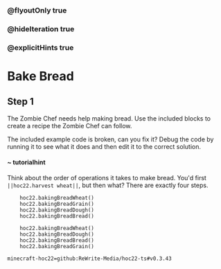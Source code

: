 ### @flyoutOnly true
### @hideIteration true
### @explicitHints true


# Bake Bread

## Step 1
The Zombie Chef needs help making bread. Use the included blocks to create a recipe the Zombie Chef can follow.

The included example code is broken, can you fix it? Debug the code by running it to see what it does and then edit it to the correct solution.

#### ~ tutorialhint 
Think about the order of operations it takes to make bread. You'd first ``||hoc22.harvest wheat||``, but then what? There are exactly four steps.

```ghost
    hoc22.bakingBreadWheat()
    hoc22.bakingBreadGrain()
    hoc22.bakingBreadDough()
    hoc22.bakingBreadBread()
```
```template
    hoc22.bakingBreadWheat()
    hoc22.bakingBreadDough()
    hoc22.bakingBreadBread()
    hoc22.bakingBreadGrain()
```

```package
minecraft-hoc22=github:ReWrite-Media/hoc22-ts#v0.3.43
```
